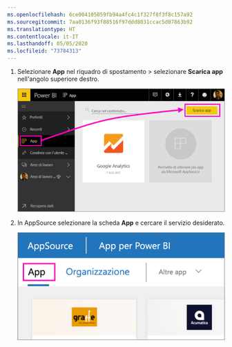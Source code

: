 ```yaml
---
ms.openlocfilehash: 6ce004105059fb94a4fc4c1f327f8f3f8c157a92
ms.sourcegitcommit: 7aa0136f93f88516f97ddd8031ccac5d07863b92
ms.translationtype: HT
ms.contentlocale: it-IT
ms.lasthandoff: 05/05/2020
ms.locfileid: "73784313"
---
```

1. Selezionare **App** nel riquadro di spostamento > selezionare **Scarica app** nell'angolo superiore destro.
   
     ![Icona Scarica app](./media/powerbi-service-apps-get-more-apps/power-bi-service-apps-get-apps-1-app-line.png)
2. In AppSource selezionare la scheda **App** e cercare il servizio desiderato.
   
    ![Scheda App in AppSource](./media/powerbi-service-apps-get-more-apps/power-bi-appsource-apps.png)

